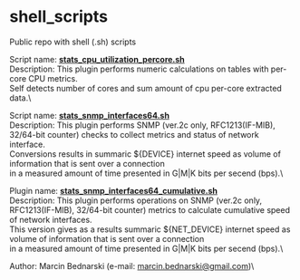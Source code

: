 # shell_scripts
Public repo with shell (.sh) scripts

Script name: **<ins>stats_cpu_utilization_percore.sh</ins>**\
Description: This plugin performs numeric calculations on tables with per-core CPU metrics.\
             Self detects number of cores and sum amount of cpu per-core extracted data.\

Script name: **<ins>stats_snmp_interfaces64.sh</ins>**\
Description: This plugin performs SNMP (ver.2c only, RFC1213(IF-MIB), 32/64-bit counter) checks to collect metrics and status of network interface.\
             Conversions results in summaric ${DEVICE} internet speed as volume of information that is sent over a connection\
             in a measured amount of time presented in G|M|K bits per secend (bps).\

Plugin name: **<ins>stats_snmp_interfaces64_cumulative.sh</ins>**\
Description: This plugin performs operations on SNMP (ver.2c only, RFC1213(IF-MIB), 32/64-bit counter) metrics to calculate cumulative speed of network interfaces.\
             This version gives as a results summaric ${NET_DEVICE} internet speed as volume of information that is sent over a connection\
             in a measured amount of time presented in G|M|K bits per secend (bps).\

Author: Marcin Bednarski (e-mail: marcin.bednarski@gmail.com)\
